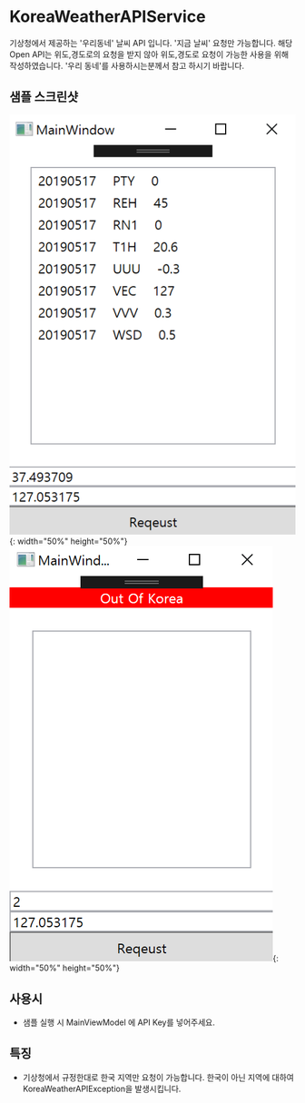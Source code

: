 # KoreaWeatherAPIService
기상청에서 제공하는 '우리동네' 날씨 API 입니다.
'지금 날씨' 요청만 가능합니다.
해당 Open API는 위도,경도로의 요청을 받지 않아 위도,경도로 요청이 가능한 사용을 위해 작성하였습니다.
'우리 동네'를 사용하시는분께서 참고 하시기 바랍니다.

## 샘플 스크린샷
![ex_screenshot](./SampleScreen/scr_run.png){: width="50%" height="50%"}
![ex_screenshot](./SampleScreen/scr_fail.png){: width="50%" height="50%"}


## 사용시
 - 샘플 실행 시 MainViewModel 에 API Key를 넣어주세요.
 
## 특징
 - 기상청에서 규정한대로 한국 지역만 요청이 가능합니다. 한국이 아닌 지역에 대하여 KoreaWeatherAPIException을 발생시킵니다.
